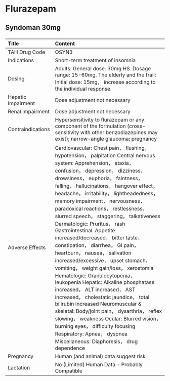 # Flurazepam

## Syndoman 30mg

##### 

| Title              | Content                                                                                                                                                                                                                                                                                                                                                                                                                                                                                                                                                                                                                                                                                                                                                                                                                                                                                                                                                                                                                                                  |
|:-------------------|:---------------------------------------------------------------------------------------------------------------------------------------------------------------------------------------------------------------------------------------------------------------------------------------------------------------------------------------------------------------------------------------------------------------------------------------------------------------------------------------------------------------------------------------------------------------------------------------------------------------------------------------------------------------------------------------------------------------------------------------------------------------------------------------------------------------------------------------------------------------------------------------------------------------------------------------------------------------------------------------------------------------------------------------------------------|
| TAH Drug Code      | OSYN3                                                                                                                                                                                                                                                                                                                                                                                                                                                                                                                                                                                                                                                                                                                                                                                                                                                                                                                                                                                                                                                    |
| Indications        | Short-term treatment of insomnia                                                                                                                                                                                                                                                                                                                                                                                                                                                                                                                                                                                                                                                                                                                                                                                                                                                                                                                                                                                                                         |
| Dosing             | Adults: General dose: 30mg HS. Dosage range: 15-60mg. The elderly and the frail: Initial dose: 15mg， increase according to the individual response.                                                                                                                                                                                                                                                                                                                                                                                                                                                                                                                                                                                                                                                                                                                                                                                                                                                                                                     |
| Hepatic Impairment | Dose adjustment not necessary                                                                                                                                                                                                                                                                                                                                                                                                                                                                                                                                                                                                                                                                                                                                                                                                                                                                                                                                                                                                                            |
| Renal Impairment   | Dose adjustment not necessary                                                                                                                                                                                                                                                                                                                                                                                                                                                                                                                                                                                                                                                                                                                                                                                                                                                                                                                                                                                                                            |
| Contraindications  | Hypersensitivity to flurazepam or any component of the formulation (cross-sensitivity with other benzodiazepines may exist); narrow-angle glaucoma; pregnancy                                                                                                                                                                                                                                                                                                                                                                                                                                                                                                                                                                                                                                                                                                                                                                                                                                                                                            |
| Adverse Effects    | Cardiovascular: Chest pain， flushing， hypotension， palpitation Central nervous system: Apprehension， ataxia， confusion， depression， dizziness， drowsiness， euphoria， faintness， falling， hallucinations， hangover effect， headache， irritability， lightheadedness， memory impairment， nervousness， paradoxical reactions， restlessness， slurred speech， staggering， talkativeness Dermatologic: Pruritus， rash Gastrointestinal: Appetite increased/decreased， bitter taste， constipation， diarrhea， GI pain， heartburn， nausea， salivation increased/excessive， upset stomach， vomiting， weight gain/loss， xerostomia Hematologic: Granulocytopenia， leukopenia Hepatic: Alkaline phosphatase increased， ALT increased， AST increased， cholestatic jaundice， total bilirubin increased Neuromuscular & skeletal: Body/joint pain， dysarthria， reflex slowing， weakness Ocular: Blurred vision， burning eyes， difficulty focusing Respiratory: Apnea， dyspnea Miscellaneous: Diaphoresis， drug dependence |
| Pregnancy          | Human (and animal) data suggest risk                                                                                                                                                                                                                                                                                                                                                                                                                                                                                                                                                                                                                                                                                                                                                                                                                                                                                                                                                                                                                     |
| Lactation          | No (Limited) Human Data - Probably Compatible                                                                                                                                                                                                                                                                                                                                                                                                                                                                                                                                                                                                                                                                                                                                                                                                                                                                                                                                                                                                            |

